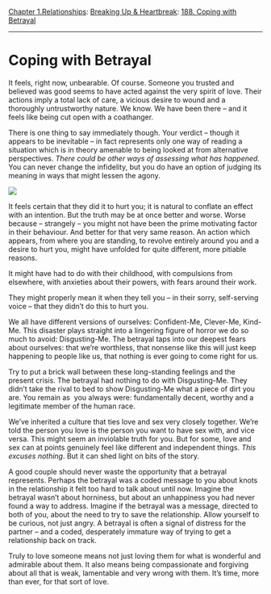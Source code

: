 [Chapter 1.Relationships](https://www.theschooloflife.com/thebookoflife/category/relationships/): [Breaking Up & Heartbreak](https://www.theschooloflife.com/thebookoflife/category/relationships/breaking-up-heartbreak/): [188. Coping with Betrayal](https://www.theschooloflife.com/thebookoflife/coping-with-betrayal/)

* * *

# Coping with Betrayal

It feels, right now, unbearable. Of course. Someone you trusted and believed was good seems to have acted against the very spirit of love. Their actions imply a total lack of care, a vicious desire to wound and a thoroughly untrustworthy nature. We know. We have been there – and it feels like being cut open with a coathanger.

There is one thing to say immediately though. Your verdict – though it appears to be inevitable – in fact represents only one way of reading a situation which is in theory amenable to being looked at from alternative perspectives. _There could be other ways of assessing what has happened._ You can never change the infidelity, but you do have an option of judging its meaning in ways that might lessen the agony.

![](https://www.theschooloflife.com/thebookoflife/wp-content/uploads/2017/11/woman-in-blue-madame-cezanne-822x1024.jpg)

It feels certain that they did it to hurt you; it is natural to conflate an effect with an intention. But the truth may be at once better and worse. Worse because – strangely – you might not have been the prime motivating factor in their behaviour. And better for that very same reason. An action which appears, from where you are standing, to revolve entirely around you and a desire to hurt you, might have unfolded for quite different, more pitiable reasons.

It might have had to do with their childhood, with compulsions from elsewhere, with anxieties about their powers, with fears around their work.

They might properly mean it when they tell you – in their sorry, self-serving voice – that they didn’t do this to hurt you.

We all have different versions of ourselves: Confident-Me, Clever-Me, Kind-Me. This disaster plays straight into a lingering figure of horror we do so much to avoid: Disgusting-Me. The betrayal taps into our deepest fears about ourselves: that we’re worthless, that nonsense like this will just keep happening to people like us, that nothing is ever going to come right for us.

Try to put a brick wall between these long-standing feelings and the present crisis. The betrayal had nothing to do with Disgusting-Me. They didn’t take the rival to bed to show Disgusting-Me what a piece of dirt you are. You remain as &nbsp;you always were: fundamentally decent, worthy and a legitimate member of the human race.

We’ve inherited a culture that ties love and sex very closely together. We’re told the person you love is the person you want to have sex with, and vice versa. This might seem an inviolable truth for you. But for some, love and sex can at points genuinely feel like different and independent things. _This excuses nothing_. But it can shed light on bits of the story.

A good couple should never waste the opportunity that a betrayal represents. Perhaps the betrayal was a coded message to you about knots in the relationship it felt too hard to talk about until now. Imagine the betrayal wasn’t about horniness, but about an unhappiness you had never found a way to address. Imagine if the betrayal was a message, directed to both of you, about the need to try to save the relationship. Allow yourself to be curious, not just angry. A betrayal is often a signal of distress for the partner – and a coded, desperately immature way of trying to get a relationship back on track.

Truly to love someone means not just loving them for what is wonderful and admirable about them. It also means being compassionate and forgiving about all that is weak, lamentable and very wrong with them. It’s time, more than ever, for that sort of love.
